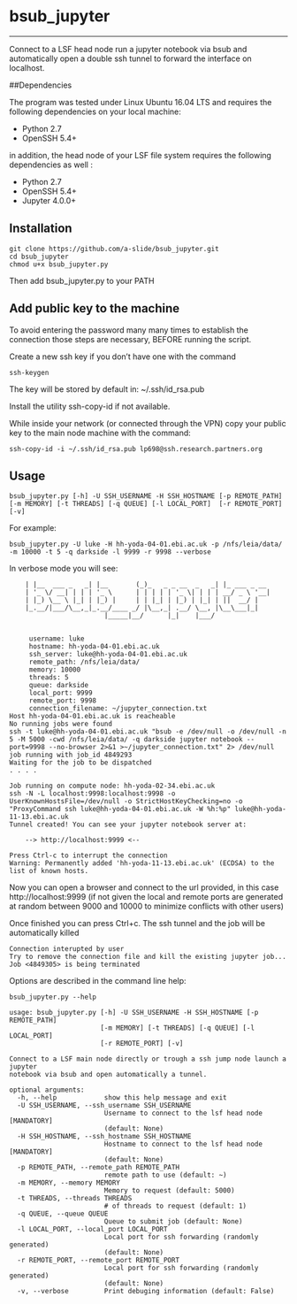 # bsub_jupyter
------------

Connect to a LSF head node run a jupyter notebook via bsub and automatically open a double ssh tunnel to forward the interface on localhost.

##Dependencies

The program was tested under Linux Ubuntu 16.04 LTS and requires the following dependencies on your local machine:

* Python 2.7
* OpenSSH 5.4+

in addition, the head node of your LSF file system requires the following dependencies as well :
* Python 2.7
* OpenSSH 5.4+
* Jupyter 4.0.0+

## Installation

```
git clone https://github.com/a-slide/bsub_jupyter.git
cd bsub_jupyter
chmod u+x bsub_jupyter.py
```

Then add bsub_jupyter.py to your PATH

## Add public key to the machine

To avoid entering the password many many times to establish the connection those steps are necessary, BEFORE running the script.

Create a new ssh key if you don’t have one with the command

```
ssh-keygen
```
The key will be stored by default in: ~/.ssh/id_rsa.pub 

Install the utility ssh-copy-id if not available. 

While inside your network (or connected through the VPN) copy your public key to the main node machine with the command:

```
ssh-copy-id -i ~/.ssh/id_rsa.pub lp698@ssh.research.partners.org
```

## Usage
```
bsub_jupyter.py [-h] -U SSH_USERNAME -H SSH_HOSTNAME [-p REMOTE_PATH]   [-m MEMORY] [-t THREADS] [-q QUEUE] [-l LOCAL_PORT]  [-r REMOTE_PORT] [-v]
```

For example:
```
bsub_jupyter.py -U luke -H hh-yoda-04-01.ebi.ac.uk -p /nfs/leia/data/ -m 10000 -t 5 -q darkside -l 9999 -r 9998 --verbose
```

In verbose mode you will see:

```
    | |__  ___ _   _| |__       (_)_   _ _ __  _   _| |_ ___ _ __ 
    | '_ \/ __| | | | '_ \      | | | | | '_ \| | | | __/ _ \ '__|
    | |_) \__ \ |_| | |_) |     | | |_| | |_) | |_| | ||  __/ |   
    |_.__/|___/\__,_|_.__/____ _/ |\__,_| .__/ \__, |\__\___|_|   
                        |_____|__/      |_|    |___/             
    
    
	 username: luke
	 hostname: hh-yoda-04-01.ebi.ac.uk
	 ssh_server: luke@hh-yoda-04-01.ebi.ac.uk
	 remote_path: /nfs/leia/data/
	 memory: 10000
	 threads: 5
	 queue: darkside
	 local_port: 9999
	 remote_port: 9998
	 connection_filename: ~/jupyter_connection.txt
Host hh-yoda-04-01.ebi.ac.uk is reacheable
No running jobs were found
ssh -t luke@hh-yoda-04-01.ebi.ac.uk "bsub -e /dev/null -o /dev/null -n 5 -M 5000 -cwd /nfs/leia/data/ -q darkside jupyter notebook --port=9998 --no-browser 2>&1 >~/jupyter_connection.txt" 2> /dev/null
job running with job_id 4849293
Waiting for the job to be dispatched
. . . .

Job running on compute node: hh-yoda-02-34.ebi.ac.uk
ssh -N -L localhost:9998:localhost:9998 -o UserKnownHostsFile=/dev/null -o StrictHostKeyChecking=no -o "ProxyCommand ssh luke@hh-yoda-04-01.ebi.ac.uk -W %h:%p" luke@hh-yoda-11-13.ebi.ac.uk
Tunnel created! You can see your jupyter notebook server at:

	--> http://localhost:9999 <--

Press Ctrl-c to interrupt the connection
Warning: Permanently added 'hh-yoda-11-13.ebi.ac.uk' (ECDSA) to the list of known hosts.

```

Now you can open a browser and connect to the url provided, in this case http://localhost:9999 (if not given the local and remote ports are generated at random between 9000 and 10000 to minimize conflicts with other users)

Once finished you can press Ctrl+c. The ssh tunnel and the job will be automatically killed

```
Connection interupted by user
Try to remove the connection file and kill the existing jupyter job...
Job <4849305> is being terminated
```

Options are described in the command line help:

```
bsub_jupyter.py --help
```

```
usage: bsub_jupyter.py [-h] -U SSH_USERNAME -H SSH_HOSTNAME [-p REMOTE_PATH]
                       [-m MEMORY] [-t THREADS] [-q QUEUE] [-l LOCAL_PORT]
                       [-r REMOTE_PORT] [-v]

Connect to a LSF main node directly or trough a ssh jump node launch a jupyter
notebook via bsub and open automatically a tunnel.

optional arguments:
  -h, --help            show this help message and exit
  -U SSH_USERNAME, --ssh_username SSH_USERNAME
                        Username to connect to the lsf head node [MANDATORY]
                        (default: None)
  -H SSH_HOSTNAME, --ssh_hostname SSH_HOSTNAME
                        Hostname to connect to the lsf head node [MANDATORY]
                        (default: None)
  -p REMOTE_PATH, --remote_path REMOTE_PATH
                        remote path to use (default: ~)
  -m MEMORY, --memory MEMORY
                        Memory to request (default: 5000)
  -t THREADS, --threads THREADS
                        # of threads to request (default: 1)
  -q QUEUE, --queue QUEUE
                        Queue to submit job (default: None)
  -l LOCAL_PORT, --local_port LOCAL_PORT
                        Local port for ssh forwarding (randomly generated)
                        (default: None)
  -r REMOTE_PORT, --remote_port REMOTE_PORT
                        Local port for ssh forwarding (randomly generated)
                        (default: None)
  -v, --verbose         Print debuging information (default: False)
```










